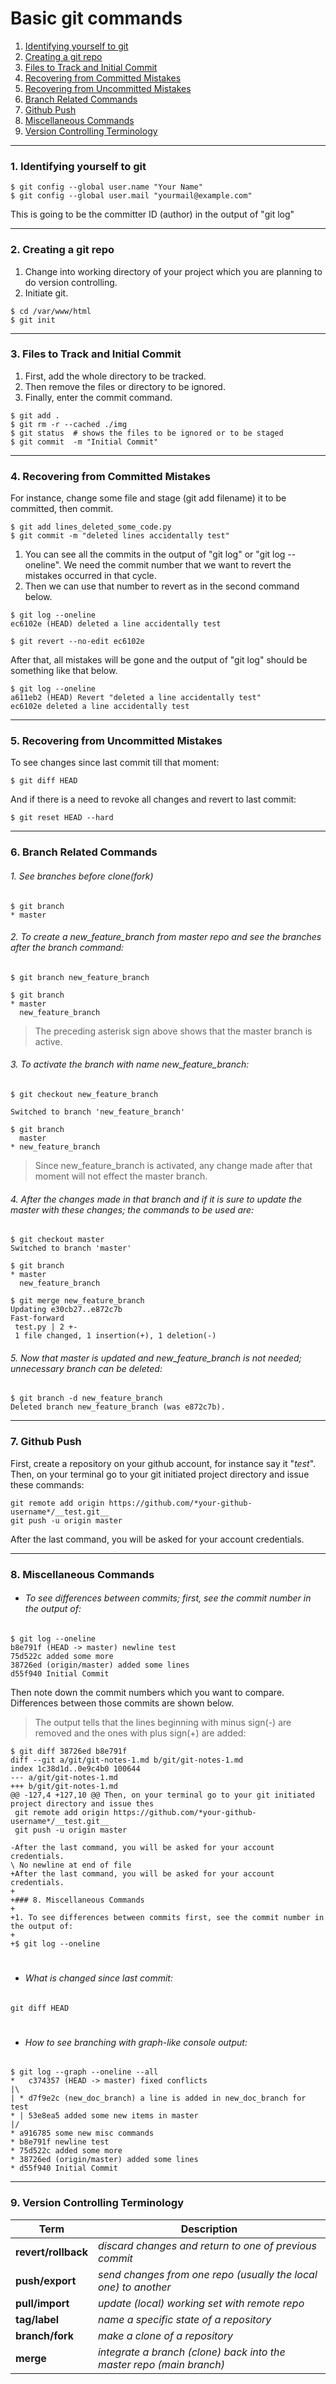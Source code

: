# Basic git commands

1. [Identifying yourself to git](#1-identifying-yourself-to-git)
2. [Creating a git repo](#2-creating-a-git-repo)
3. [Files to Track and Initial Commit](#3-files-to-track-and-initial-commit)
4. [Recovering from Committed Mistakes](#4-recovering-from-committed-mistakes)
5. [Recovering from Uncommitted Mistakes](#5-recovering-from-uncommitted-mistakes)
6. [Branch Related Commands](#6-branch-related-commands)
7. [Github Push](#7-github-push)
8. [Miscellaneous Commands](#8-miscellaneous-commands)
9. [Version Controlling Terminology](#9-version-controlling-terminology)

----
### 1. Identifying yourself to git

```
$ git config --global user.name "Your Name"
$ git config --global user.mail "yourmail@example.com"
```

This is going to be the committer ID (author) in the output of "git log"

----
### 2. Creating a git repo

1. Change into working directory of your project which you are planning to do version controlling.
1. Initiate git.
    

```
$ cd /var/www/html
$ git init
```

----
### 3. Files to Track and Initial Commit

1. First, add the whole directory to be tracked.
2. Then remove the files or directory to be ignored.
3. Finally, enter the commit command.
```
$ git add .
$ git rm -r --cached ./img
$ git status  # shows the files to be ignored or to be staged
$ git commit  -m "Initial Commit"
```

----
### 4. Recovering from Committed Mistakes

For instance, change some file and stage (git add filename) it to be committed, then commit.

```
$ git add lines_deleted_some_code.py
$ git commit -m "deleted lines accidentally test"
```
1. You can see all the commits in the output of "git log" or "git log --oneline". We need the commit number that we want to revert the mistakes occurred in that cycle.
1. Then we can use that number to revert as in the second command below.

```
$ git log --oneline
ec6102e (HEAD) deleted a line accidentally test

$ git revert --no-edit ec6102e
```

After that, all mistakes will be gone and the output of "git log" should be something like that below.

```
$ git log --oneline
a611eb2 (HEAD) Revert "deleted a line accidentally test"
ec6102e deleted a line accidentally test
```

----
### 5. Recovering from Uncommitted Mistakes

To see changes since last commit till that moment:

`$ git diff HEAD`

And if there is a need to revoke all changes and revert to last commit:

`$ git reset HEAD --hard`

----
### 6. Branch Related Commands

###### 1. See branches before clone(fork)
```
$ git branch
* master
```

###### 2. To create a new_feature_branch from master repo and see the branches after the branch command:
```
$ git branch new_feature_branch

$ git branch
* master
  new_feature_branch
```

> The preceding asterisk sign above shows that the master branch is active.

###### 3. To activate the branch with name new_feature_branch:
```
$ git checkout new_feature_branch

Switched to branch 'new_feature_branch'

$ git branch
  master
* new_feature_branch
```

> Since new_feature_branch is activated, any change made after that moment will not effect the master branch.

###### 4. After the changes made in that branch and if it is sure to update the master with these changes; the commands to be used are:

```
$ git checkout master
Switched to branch 'master'

$ git branch
* master
  new_feature_branch

$ git merge new_feature_branch
Updating e30cb27..e872c7b
Fast-forward
 test.py | 2 +-
 1 file changed, 1 insertion(+), 1 deletion(-)
```

###### 5. Now that master is updated and new_feature_branch is not needed; unnecessary branch can be deleted:

```
$ git branch -d new_feature_branch
Deleted branch new_feature_branch (was e872c7b).
```

----
### 7. Github Push

First, create a repository on your github account, for instance say it "*test*".
Then, on your terminal go to your git initiated project directory and issue these commands:

```
git remote add origin https://github.com/*your-github-username*/__test.git__
git push -u origin master
```
After the last command, you will be asked for your account credentials.

----
### 8. Miscellaneous Commands

- ###### To see differences between commits; first, see the commit number in the output of:

```
$ git log --oneline
b8e791f (HEAD -> master) newline test
75d522c added some more
38726ed (origin/master) added some lines
d55f940 Initial Commit
```

Then note down the commit numbers which you want to compare. Differences between those commits are shown below.
> The output tells that the lines beginning with minus sign(-) are removed and the ones with plus sign(+) are added:

```
$ git diff 38726ed b8e791f
diff --git a/git/git-notes-1.md b/git/git-notes-1.md
index 1c38d1d..0e9c4b0 100644
--- a/git/git-notes-1.md
+++ b/git/git-notes-1.md
@@ -127,4 +127,10 @@ Then, on your terminal go to your git initiated project directory and issue thes
 git remote add origin https://github.com/*your-github-username*/__test.git__
 git push -u origin master

-After the last command, you will be asked for your account credentials.
\ No newline at end of file
+After the last command, you will be asked for your account credentials.
+
+### 8. Miscellaneous Commands
+
+1. To see differences between commits first, see the commit number in the output of:
+
+$ git log --oneline
```
#
- ###### What is changed since last commit:

```
git diff HEAD
```
#
- ###### How to see branching with graph-like console output:

```
$ git log --graph --oneline --all
*   c374357 (HEAD -> master) fixed conflicts
|\  
| * d7f9e2c (new_doc_branch) a line is added in new_doc_branch for test
* | 53e8ea5 added some new items in master
|/  
* a916785 some new misc commands
* b8e791f newline test
* 75d522c added some more
* 38726ed (origin/master) added some lines
* d55f940 Initial Commit
```

----
### 9. Version Controlling Terminology

**Term** | **Description**
--- | ---
**revert/rollback** | _discard changes and return to one of previous commit_
**push/export** | _send changes from one repo (usually the local one) to another_
**pull/import** | _update (local) working set with remote repo_
**tag/label** | _name a specific state of a repository_
**branch/fork** | _make a clone of a repository_
**merge** | _integrate a branch (clone) back into the master repo (main branch)_

